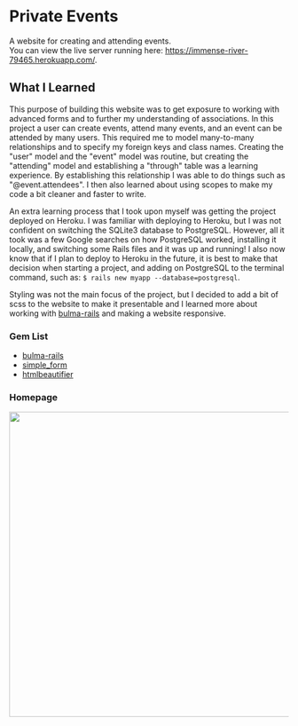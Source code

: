 # Private Events

A website for creating and attending events. <br>
You can view the live server running here: https://immense-river-79465.herokuapp.com/.

## What I Learned

This purpose of building this website was to get exposure to working with advanced forms and to further my understanding of associations. In this project a user can create events, attend many events, and an event can be attended by many users. This required me to model many-to-many relationships and to specify my foreign keys and class names. Creating the "user" model and the "event" model was routine, but creating the "attending" model and establishing a "through" table was a learning experience. By establishing this relationship I was able to do things such as "@event.attendees". I then also learned about using scopes to make my code a bit cleaner and faster to write.

An extra learning process that I took upon myself was getting the project deployed on Heroku. I was familiar with deploying to Heroku, but I was not confident on switching the SQLite3 database to PostgreSQL. However, all it took was a few Google searches on how PostgreSQL worked, installing it locally, and switching some Rails files and it was up and running! I also now know that if I plan to deploy to Heroku in the future, it is best to make that decision when starting a project, and adding on PostgreSQL to the terminal command, such as: `$ rails new myapp --database=postgresql`.

Styling was not the main focus of the project, but I decided to add a bit of scss to the website to make it presentable and I learned more about working with <a href="https://rubygems.org/gems/bulma-rails">bulma-rails</a> and making a website responsive.

### Gem List

- <a href="https://rubygems.org/gems/bulma-rails">bulma-rails</a>
- <a href="https://rubygems.org/gems/simple_form">simple_form</a>
- <a href="https://rubygems.org/gems/htmlbeautifier">htmlbeautifier</a>

### Homepage
<img src="app/assets/images/Readme/title.png" width="550" />
